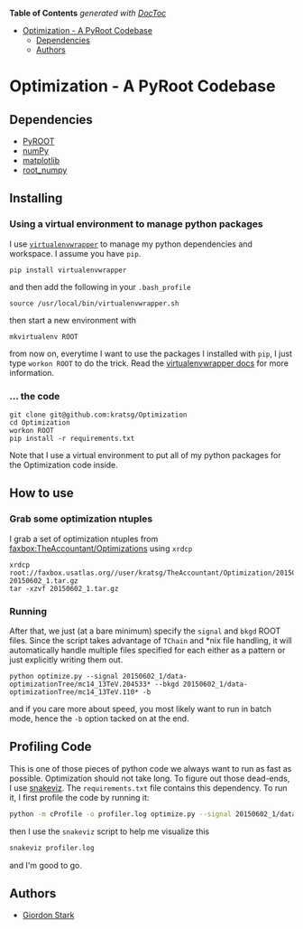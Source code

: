 <!-- START doctoc generated TOC please keep comment here to allow auto update -->
<!-- DON'T EDIT THIS SECTION, INSTEAD RE-RUN doctoc TO UPDATE -->
**Table of Contents**  *generated with [DocToc](https://github.com/thlorenz/doctoc)*

- [Optimization - A PyRoot Codebase](#optimization---a-pyroot-codebase)
  - [Dependencies](#dependencies)
  - [Authors](#authors)

<!-- END doctoc generated TOC please keep comment here to allow auto update -->

# Optimization - A PyRoot Codebase

## Dependencies
 - [PyROOT](https://root.cern.ch/drupal/content/pyroot)
 - [numPy](http://www.numpy.org/)
 - [matplotlib](http://matplotlib.org/)
 - [root\_numpy](http://rootpy.github.io/root_numpy/)

## Installing

### Using a virtual environment to manage python packages

I use [`virtualenvwrapper`](https://virtualenvwrapper.readthedocs.org/en/latest/) to manage my python dependencies and workspace. I assume you have `pip`.

```
pip install virtualenvwrapper
```

and then add the following in your `.bash_profile`

```
source /usr/local/bin/virtualenvwrapper.sh
```

then start a new environment with

```
mkvirtualenv ROOT
```

from now on, everytime I want to use the packages I installed with `pip`, I just type `workon ROOT` to do the trick. Read the [virtualenvwrapper docs](https://virtualenvwrapper.readthedocs.org/en/latest/) for more information.

### ... the code

```
git clone git@github.com:kratsg/Optimization
cd Optimization
workon ROOT
pip install -r requirements.txt
```

Note that I use a virtual environment to put all of my python packages for the Optimization code inside.

## How to use

### Grab some optimization ntuples

I grab a set of optimization ntuples from [faxbox:TheAccountant/Optimizations](http://faxbox.usatlas.org/user/kratsg/TheAccountant/Optimizations) using `xrdcp`

```
xrdcp root://faxbox.usatlas.org//user/kratsg/TheAccountant/Optimization/20150602_1.tar.gz 20150602_1.tar.gz
tar -xzvf 20150602_1.tar.gz
```

### Running

After that, we just (at a bare minimum) specify the `signal` and `bkgd` ROOT files. Since the script takes advantage of `TChain` and \*nix file handling, it will automatically handle multiple files specified for each either as a pattern or just explicitly writing them out.

```
python optimize.py --signal 20150602_1/data-optimizationTree/mc14_13TeV.204533* --bkgd 20150602_1/data-optimizationTree/mc14_13TeV.110* -b
```

and if you care more about speed, you most likely want to run in batch mode, hence the `-b` option tacked on at the end.

## Profiling Code

This is one of those pieces of python code we always want to run as fast as possible. Optimization should not take long. To figure out those dead-ends, I use [snakeviz](https://jiffyclub.github.io/snakeviz/). The `requirements.txt` file contains this dependency. To run it, I first profile the code by running it:

```bash
python -m cProfile -o profiler.log optimize.py --signal 20150602_1/data-optimizationTree/mc14_13TeV.204533* --bkgd 20150602_1/data-optimizationTree/mc14_13TeV.110* -b
```

then I use the `snakeviz` script to help me visualize this

```bash
snakeviz profiler.log
```

and I'm good to go.

## Authors
- [Giordon Stark](https://github.com/kratsg)
